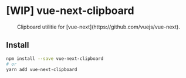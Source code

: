 # [WIP] vue-next-clipboard

<p align="center">
Clipboard utilitie for [vue-next](https://github.com/vuejs/vue-next).
</p>

## Install

```bash 
npm install --save vue-next-clipboard
# or
yarn add vue-next-clipboard
```
